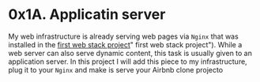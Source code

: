 # 0x1A. Applicatin server

My web infrastructure is already serving web pages via `Nginx` that was installed in the [first web stack project](https://github.com/Yasmin-tech/alx-system_engineering-devops/tree/master/0x0C-web_server)" first web stack project"). While a web server can also serve dynamic content, this task is usually given to an application server. In this project I will add this piece to my infrastructure, plug it to your `Nginx` and make is serve your Airbnb clone projecto
